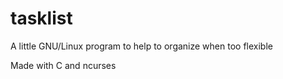 # tasklist

A little GNU/Linux program to help to organize when too flexible

Made with C and ncurses
